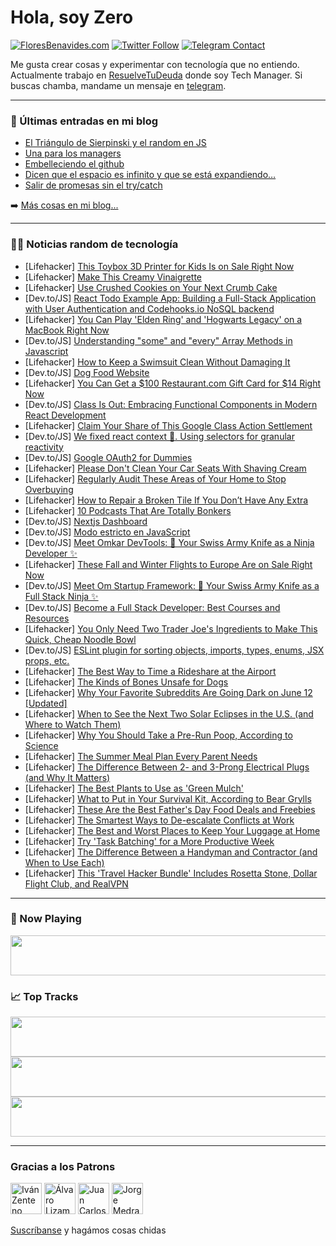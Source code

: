 # Hola, soy Zero

[![FloresBenavides.com](https://img.shields.io/website?down_message=oops&label=MiBlog&style=for-the-badge&up_message=online&url=https%3A%2F%2Ffloresbenavides.com)](https://floresbenavides.com) [![Twitter Follow](https://img.shields.io/twitter/follow/ZeroDragon?color=%231DA1F2&label=Follow&logo=twitter&logoColor=ffffff&style=for-the-badge)](https://twitter.com/zerodragon) [![Telegram Contact](https://img.shields.io/badge/escr%C3%ADbeme-ZeroDragon-%2326A5E4?style=for-the-badge&logo=telegram)](https://t.me/zerodragon)

Me gusta crear cosas y experimentar con tecnología que no entiendo.
Actualmente trabajo en [ResuelveTuDeuda](http://github.com/resuelve) donde soy Tech Manager.
Si buscas chamba, mandame un mensaje en [telegram](https://t.me/zerodragon).

---

### 📕 Últimas entradas en mi blog
<!-- BLOG-POST-LIST:START -->
- [El Triángulo de Sierpinski y el random en JS](https://floresbenavides.com/el-triangulo-de-sierpinski-y-el-random-en-js/)
- [Una para los managers](https://floresbenavides.com/una-para-los-managers/)
- [Embelleciendo el github](https://floresbenavides.com/embelleciendo-el-github/)
- [Dicen que el espacio es infinito y que se está expandiendo…](https://floresbenavides.com/dicen-que-el-espacio-es-infinito-y-que-se-esta-expandiendo/)
- [Salir de promesas sin el try/catch](https://floresbenavides.com/salir-de-promesas-sin-el-try-catch/)
<!-- BLOG-POST-LIST:END -->

➡️ [Más cosas en mi blog...](https://floresbenavides.com)

---

### 👨‍💻 Noticias random de tecnología
<!-- TECH-POSTS:START -->
- [Lifehacker] [This Toybox 3D Printer for Kids Is on Sale Right Now](https://lifehacker.com/this-toybox-3d-printer-for-kids-is-on-sale-right-now-1850509018)
- [Lifehacker] [Make This Creamy Vinaigrette](https://lifehacker.com/make-this-creamy-vinaigrette-1850530811)
- [Lifehacker] [Use Crushed Cookies on Your Next Crumb Cake](https://lifehacker.com/use-crushed-cookies-on-your-next-crumb-cake-1850530134)
- [Dev.to/JS] [React Todo Example App: Building a Full-Stack Application with User Authentication and Codehooks.io NoSQL backend](https://dev.to/restdbjones/react-todo-example-app-building-a-full-stack-application-with-user-authentication-and-codehooksio-nosql-database-73p)
- [Lifehacker] [You Can Play &#39;Elden Ring&#39; and &#39;Hogwarts Legacy&#39; on a MacBook Right Now](https://lifehacker.com/you-can-play-windows-games-on-apple-silicon-right-now-1850530163)
- [Dev.to/JS] [Understanding &quot;some&quot; and &quot;every&quot; Array Methods in Javascript](https://dev.to/thinkeramir/understanding-some-and-every-array-methods-in-javascript-59fh)
- [Lifehacker] [How to Keep a Swimsuit Clean Without Damaging It](https://lifehacker.com/how-to-keep-a-swimsuit-clean-without-damaging-it-1850530365)
- [Dev.to/JS] [Dog Food Website](https://dev.to/gururaj-math/dog-food-website-3pm)
- [Lifehacker] [You Can Get a $100 Restaurant.com Gift Card for $14 Right Now](https://lifehacker.com/you-can-get-a-100-restaurant-com-gift-card-for-14-rig-1850509027)
- [Dev.to/JS] [Class Is Out: Embracing Functional Components in Modern React Development](https://dev.to/svper563/class-is-out-embracing-functional-components-in-modern-react-development-526a)
- [Lifehacker] [Claim Your Share of This Google Class Action Settlement](https://lifehacker.com/claim-your-share-of-this-google-class-action-settlement-1850529925)
- [Dev.to/JS] [We fixed react context 🚀. Using selectors for granular reactivity](https://dev.to/abdadeel/we-fixed-react-context-using-selectors-for-granular-reactivity-3743)
- [Dev.to/JS] [Google OAuth2 for Dummies](https://dev.to/fredysandoval/google-oauth2-for-dummies-4bl1)
- [Lifehacker] [Please Don&#39;t Clean Your Car Seats With Shaving Cream](https://lifehacker.com/please-dont-clean-your-car-seats-with-shaving-cream-1850529912)
- [Lifehacker] [Regularly Audit These Areas of Your Home to Stop Overbuying](https://lifehacker.com/regularly-audit-these-areas-of-your-home-to-stop-overbu-1850529816)
- [Lifehacker] [How to Repair a Broken Tile If You Don’t Have Any Extra](https://lifehacker.com/how-to-repair-a-broken-tile-if-you-don-t-have-any-extra-1850529510)
- [Lifehacker] [10 Podcasts That Are Totally Bonkers](https://lifehacker.com/10-podcasts-that-are-totally-bonkers-1850526172)
- [Dev.to/JS] [Nextjs Dashboard](https://dev.to/katongole_isaac/nextjs-dashboard-3pd8)
- [Dev.to/JS] [Modo estricto en JavaScript](https://dev.to/ulisesserranop/modo-estricto-en-javascript-4baf)
- [Dev.to/JS] [Meet Omkar DevTools: 🚀 Your Swiss Army Knife as a Ninja Developer ✨](https://dev.to/rajesh_singh_1989/meet-omkar-devtools-your-swiss-army-knife-as-a-ninja-developer-2ekb)
- [Lifehacker] [These Fall and Winter Flights to Europe Are on Sale Right Now](https://lifehacker.com/these-fall-and-winter-flights-to-europe-are-on-sale-rig-1850529083)
- [Dev.to/JS] [Meet Om Startup Framework: 🚀 Your Swiss Army Knife as a Full Stack Ninja ✨](https://dev.to/rajesh_singh_1989/meet-om-framework-your-swiss-army-knife-as-a-full-stack-ninja-22me)
- [Dev.to/JS] [Become a Full Stack Developer: Best Courses and Resources](https://dev.to/ahanash46390872/become-a-full-stack-developer-best-courses-and-resources-125a)
- [Lifehacker] [You Only Need Two Trader Joe&#39;s Ingredients to Make This Quick, Cheap Noodle Bowl](https://lifehacker.com/you-only-need-two-trader-joes-ingredients-to-make-this-1850524888)
- [Dev.to/JS] [ESLint plugin for sorting objects, imports, types, enums, JSX props, etc.](https://dev.to/azat_io/eslint-plugin-for-sorting-objects-imports-types-enums-jsx-props-etc-291d)
- [Lifehacker] [The Best Way to Time a Rideshare at the Airport](https://lifehacker.com/the-best-way-to-time-a-rideshare-at-the-airport-1850527909)
- [Lifehacker] [The Kinds of Bones Unsafe for Dogs](https://lifehacker.com/the-kinds-of-bones-unsafe-for-dogs-1850524517)
- [Lifehacker] [Why Your Favorite Subreddits Are Going Dark on June 12 [Updated]](https://lifehacker.com/why-your-favorite-subreddits-are-going-dark-on-june-12-1850521188)
- [Lifehacker] [When to See the Next Two Solar Eclipses in the U.S. &lpar;and Where to Watch Them&rpar;](https://lifehacker.com/when-to-see-the-next-two-solar-eclipses-in-the-u-s-an-1850524106)
- [Lifehacker] [Why You Should Take a Pre-Run Poop, According to Science](https://lifehacker.com/why-you-should-take-a-pre-run-poop-according-to-scienc-1850523410)
- [Lifehacker] [The Summer Meal Plan Every Parent Needs](https://lifehacker.com/the-summer-meal-plan-every-parent-needs-1850522999)
- [Lifehacker] [The Difference Between 2- and 3-Prong Electrical Plugs &lpar;and Why It Matters&rpar;](https://lifehacker.com/the-difference-between-2-and-3-prong-electrical-plugs-1850523488)
- [Lifehacker] [The Best Plants to Use as &#39;Green Mulch&#39;](https://lifehacker.com/the-best-plants-to-use-as-green-mulch-1850523468)
- [Lifehacker] [What to Put in Your Survival Kit, According to Bear Grylls](https://lifehacker.com/what-to-put-in-your-survival-kit-according-to-bear-gry-1850523514)
- [Lifehacker] [These Are the Best Father&#39;s Day Food Deals and Freebies](https://lifehacker.com/these-are-the-best-fathers-day-food-deals-and-freebies-1850523613)
- [Lifehacker] [The Smartest Ways to De-escalate Conflicts at Work](https://lifehacker.com/the-smartest-ways-to-de-escalate-conflicts-at-work-1850523609)
- [Lifehacker] [The Best and Worst Places to Keep Your Luggage at Home](https://lifehacker.com/the-best-and-worst-places-to-keep-your-luggage-at-home-1850523598)
- [Lifehacker] [Try &#39;Task Batching&#39; for a More Productive Week](https://lifehacker.com/try-task-batching-for-a-more-productive-week-1850523035)
- [Lifehacker] [The Difference Between a Handyman and Contractor &lpar;and When to Use Each&rpar;](https://lifehacker.com/the-difference-between-a-handyman-and-contractor-and-w-1850523149)
- [Lifehacker] [This &#39;Travel Hacker Bundle&#39; Includes Rosetta Stone, Dollar Flight Club, and RealVPN](https://lifehacker.com/this-travel-hacker-bundle-includes-rosetta-stone-dolla-1850509006)<!-- TECH-POSTS:END -->

---

### 🎵 Now Playing
<a href="https://spotify-now-playing-dun.vercel.app/now-playing?open"><img src="https://spotify-now-playing-dun.vercel.app/now-playing" width="540" height="64"></a>

### 📈 Top Tracks
<a href="https://spotify-now-playing-dun.vercel.app/top-tracks?i=1&open"><img src="https://spotify-now-playing-dun.vercel.app/top-tracks?i=1" width="540" height="64"></a>
<a href="https://spotify-now-playing-dun.vercel.app/top-tracks?i=2&open"><img src="https://spotify-now-playing-dun.vercel.app/top-tracks?i=2" width="540" height="64"></a>
<a href="https://spotify-now-playing-dun.vercel.app/top-tracks?i=3&open"><img src="https://spotify-now-playing-dun.vercel.app/top-tracks?i=3" width="540" height="64"></a>

---

### Gracias a los Patrons
[<img src="https://avatars.githubusercontent.com/u/243380?v=4" alt="Iván Zenteno" width="50px">](https://github.com/k001) [<img src="https://avatars.githubusercontent.com/u/19955639?v=4" alt="Álvaro Lizama" width="50px">](https://github.com/alvarolizama) [<img src="https://avatars.githubusercontent.com/u/2718753?v=4" alt="Juan Carlos Ruiz" width="50px">](https://github.com/JuanCrg90) [<img src="https://avatars.githubusercontent.com/u/37025?v=4" alt="Jorge Medrano" width="50px">](https://github.com/h1pp1e) 

[Suscríbanse](https://www.patreon.com/zerodragon) y hagámos cosas chidas
